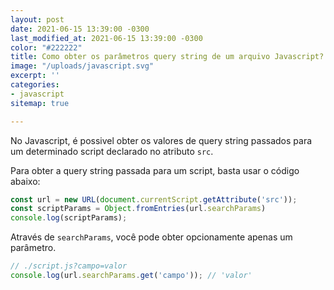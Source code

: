 ```yaml
---
layout: post
date: 2021-06-15 13:39:00 -0300
last_modified_at: 2021-06-15 13:39:00 -0300
color: "#222222"
title: Como obter os parâmetros query string de um arquivo Javascript?
image: "/uploads/javascript.svg"
excerpt: ''
categories:
- javascript
sitemap: true

---
```

No Javascript, é possivel obter os valores de query string passados para um determinado script declarado no atributo `src`.

Para obter a query string passada para um script, basta usar o código abaixo:

```javascript
const url = new URL(document.currentScript.getAttribute('src'));
const scriptParams = Object.fromEntries(url.searchParams)
console.log(scriptParams);
```

Através de `searchParams`, você pode obter opcionamente apenas um parâmetro.

```javascript
// ./script.js?campo=valor
console.log(url.searchParams.get('campo')); // 'valor'
```